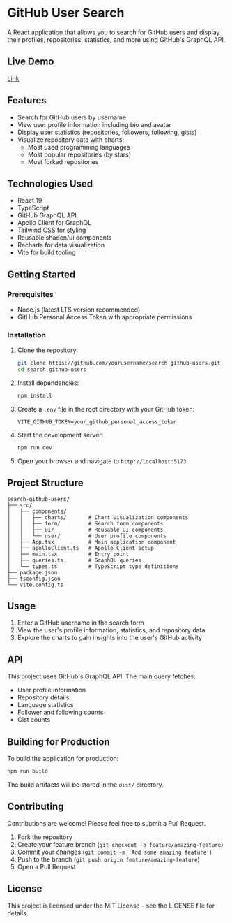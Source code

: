 # GitHub User Search

A React application that allows you to search for GitHub users and display their profiles, repositories, statistics, and more using GitHub's GraphQL API.

## Live Demo

[Link](https://search-github-users-react-graphql.vercel.app/)

## Features

- Search for GitHub users by username
- View user profile information including bio and avatar
- Display user statistics (repositories, followers, following, gists)
- Visualize repository data with charts:
  - Most used programming languages
  - Most popular repositories (by stars)
  - Most forked repositories

## Technologies Used

- React 19
- TypeScript
- GitHub GraphQL API
- Apollo Client for GraphQL
- Tailwind CSS for styling
- Reusable shadcn/ui components
- Recharts for data visualization
- Vite for build tooling

## Getting Started

### Prerequisites

- Node.js (latest LTS version recommended)
- GitHub Personal Access Token with appropriate permissions

### Installation

1. Clone the repository:
   ```bash
   git clone https://github.com/yourusername/search-github-users.git
   cd search-github-users
   ```

2. Install dependencies:
   ```bash
   npm install
   ```

3. Create a `.env` file in the root directory with your GitHub token:
   ```
   VITE_GITHUB_TOKEN=your_github_personal_access_token
   ```

4. Start the development server:
   ```bash
   npm run dev
   ```

5. Open your browser and navigate to `http://localhost:5173`

## Project Structure

```
search-github-users/
├── src/
│   ├── components/
│   │   ├── charts/       # Chart visualization components
│   │   ├── form/         # Search form components
│   │   ├── ui/           # Reusable UI components
│   │   └── user/         # User profile components
│   ├── App.tsx           # Main application component
│   ├── apolloClient.ts   # Apollo Client setup
│   ├── main.tsx          # Entry point
│   ├── queries.ts        # GraphQL queries
│   └── types.ts          # TypeScript type definitions
├── package.json
├── tsconfig.json
└── vite.config.ts
```

## Usage

1. Enter a GitHub username in the search form
2. View the user's profile information, statistics, and repository data
3. Explore the charts to gain insights into the user's GitHub activity

## API

This project uses GitHub's GraphQL API. The main query fetches:

- User profile information
- Repository details
- Language statistics
- Follower and following counts
- Gist counts

## Building for Production

To build the application for production:

```bash
npm run build
```

The build artifacts will be stored in the `dist/` directory.

## Contributing

Contributions are welcome! Please feel free to submit a Pull Request.

1. Fork the repository
2. Create your feature branch (`git checkout -b feature/amazing-feature`)
3. Commit your changes (`git commit -m 'Add some amazing feature'`)
4. Push to the branch (`git push origin feature/amazing-feature`)
5. Open a Pull Request

## License

This project is licensed under the MIT License - see the LICENSE file for details.
